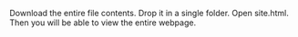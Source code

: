 Download the entire file contents.
Drop it in a single folder.
Open site.html.
Then you will be able to view the entire webpage.
